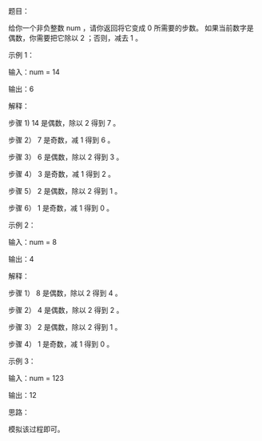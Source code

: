 题目：

给你一个非负整数 num ，请你返回将它变成 0 所需要的步数。 如果当前数字是偶数，你需要把它除以 2 ；否则，减去 1 。

示例 1：

输入：num = 14

输出：6

解释：

步骤 1) 14 是偶数，除以 2 得到 7 。

步骤 2） 7 是奇数，减 1 得到 6 。

步骤 3） 6 是偶数，除以 2 得到 3 。

步骤 4） 3 是奇数，减 1 得到 2 。

步骤 5） 2 是偶数，除以 2 得到 1 。

步骤 6） 1 是奇数，减 1 得到 0 。

示例 2：

输入：num = 8

输出：4

解释：

步骤 1） 8 是偶数，除以 2 得到 4 。

步骤 2） 4 是偶数，除以 2 得到 2 。

步骤 3） 2 是偶数，除以 2 得到 1 。

步骤 4） 1 是奇数，减 1 得到 0 。

示例 3：

输入：num = 123

输出：12

思路：

模拟该过程即可。